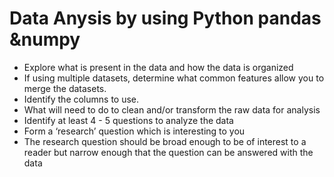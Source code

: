 # Data Anysis by using Python pandas &numpy

-	Explore what is present in the data and how the data is organized
-	If using multiple datasets, determine what common features allow you to merge the datasets.  
-	Identify the columns to use.
-	What will need to do to clean and/or transform the raw data for analysis
-	Identify at least  4  - 5 questions to analyze the data
-	Form a ‘research’ question which is interesting to you
-	The research question should be broad enough to be of interest to a reader but narrow enough that the question can be answered with the data

